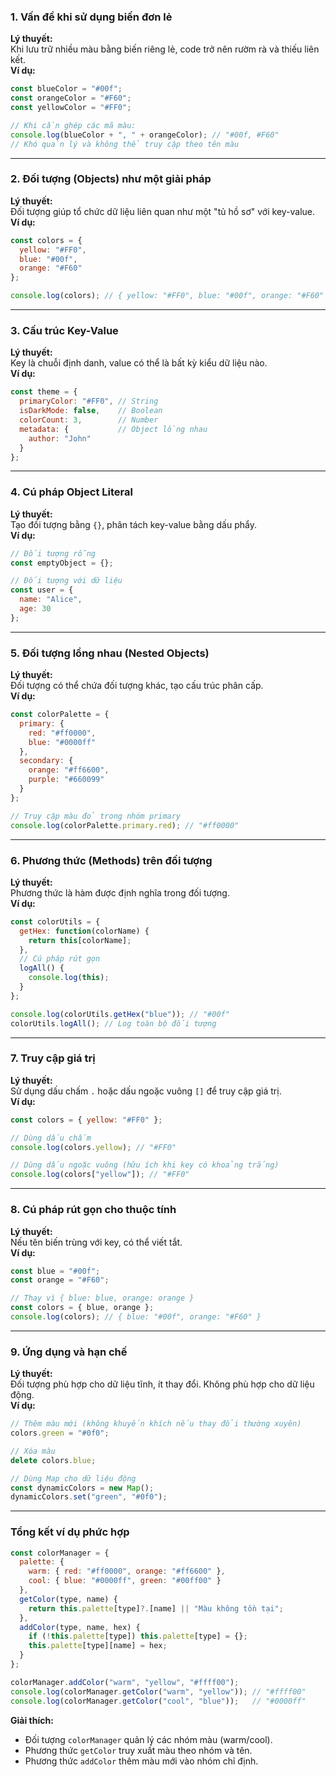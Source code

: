 ### **1. Vấn đề khi sử dụng biến đơn lẻ**
**Lý thuyết:**  
Khi lưu trữ nhiều màu bằng biến riêng lẻ, code trở nên rườm rà và thiếu liên kết.  
**Ví dụ:**
```javascript
const blueColor = "#00f";
const orangeColor = "#F60";
const yellowColor = "#FF0";

// Khi cần ghép các mã màu:
console.log(blueColor + ", " + orangeColor); // "#00f, #F60" 
// Khó quản lý và không thể truy cập theo tên màu
```

---

### **2. Đối tượng (Objects) như một giải pháp**
**Lý thuyết:**  
Đối tượng giúp tổ chức dữ liệu liên quan như một "tủ hồ sơ" với key-value.  
**Ví dụ:**
```javascript
const colors = {
  yellow: "#FF0",
  blue: "#00f",
  orange: "#F60"
};

console.log(colors); // { yellow: "#FF0", blue: "#00f", orange: "#F60" }
```

---

### **3. Cấu trúc Key-Value**
**Lý thuyết:**  
Key là chuỗi định danh, value có thể là bất kỳ kiểu dữ liệu nào.  
**Ví dụ:**
```javascript
const theme = {
  primaryColor: "#FF0", // String
  isDarkMode: false,    // Boolean
  colorCount: 3,        // Number
  metadata: {           // Object lồng nhau
    author: "John"
  }
};
```

---

### **4. Cú pháp Object Literal**
**Lý thuyết:**  
Tạo đối tượng bằng `{}`, phân tách key-value bằng dấu phẩy.  
**Ví dụ:**
```javascript
// Đối tượng rỗng
const emptyObject = {};

// Đối tượng với dữ liệu
const user = {
  name: "Alice",
  age: 30
};
```

---

### **5. Đối tượng lồng nhau (Nested Objects)**
**Lý thuyết:**  
Đối tượng có thể chứa đối tượng khác, tạo cấu trúc phân cấp.  
**Ví dụ:**
```javascript
const colorPalette = {
  primary: {
    red: "#ff0000",
    blue: "#0000ff"
  },
  secondary: {
    orange: "#ff6600",
    purple: "#660099"
  }
};

// Truy cập màu đỏ trong nhóm primary
console.log(colorPalette.primary.red); // "#ff0000"
```

---

### **6. Phương thức (Methods) trên đối tượng**
**Lý thuyết:**  
Phương thức là hàm được định nghĩa trong đối tượng.  
**Ví dụ:**
```javascript
const colorUtils = {
  getHex: function(colorName) {
    return this[colorName];
  },
  // Cú pháp rút gọn
  logAll() {
    console.log(this);
  }
};

console.log(colorUtils.getHex("blue")); // "#00f"
colorUtils.logAll(); // Log toàn bộ đối tượng
```

---

### **7. Truy cập giá trị**
**Lý thuyết:**  
Sử dụng dấu chấm `.` hoặc dấu ngoặc vuông `[]` để truy cập giá trị.  
**Ví dụ:**
```javascript
const colors = { yellow: "#FF0" };

// Dùng dấu chấm
console.log(colors.yellow); // "#FF0"

// Dùng dấu ngoặc vuông (hữu ích khi key có khoảng trắng)
console.log(colors["yellow"]); // "#FF0"
```

---

### **8. Cú pháp rút gọn cho thuộc tính**
**Lý thuyết:**  
Nếu tên biến trùng với key, có thể viết tắt.  
**Ví dụ:**
```javascript
const blue = "#00f";
const orange = "#F60";

// Thay vì { blue: blue, orange: orange }
const colors = { blue, orange };
console.log(colors); // { blue: "#00f", orange: "#F60" }
```

---

### **9. Ứng dụng và hạn chế**
**Lý thuyết:**  
Đối tượng phù hợp cho dữ liệu tĩnh, ít thay đổi. Không phù hợp cho dữ liệu động.  
**Ví dụ:**
```javascript
// Thêm màu mới (không khuyến khích nếu thay đổi thường xuyên)
colors.green = "#0f0";

// Xóa màu
delete colors.blue;

// Dùng Map cho dữ liệu động
const dynamicColors = new Map();
dynamicColors.set("green", "#0f0");
```

---

### **Tổng kết ví dụ phức hợp**
```javascript
const colorManager = {
  palette: {
    warm: { red: "#ff0000", orange: "#ff6600" },
    cool: { blue: "#0000ff", green: "#00ff00" }
  },
  getColor(type, name) {
    return this.palette[type]?.[name] || "Màu không tồn tại";
  },
  addColor(type, name, hex) {
    if (!this.palette[type]) this.palette[type] = {};
    this.palette[type][name] = hex;
  }
};

colorManager.addColor("warm", "yellow", "#ffff00");
console.log(colorManager.getColor("warm", "yellow")); // "#ffff00"
console.log(colorManager.getColor("cool", "blue"));   // "#0000ff"
```

**Giải thích:**  
- Đối tượng `colorManager` quản lý các nhóm màu (warm/cool).  
- Phương thức `getColor` truy xuất màu theo nhóm và tên.  
- Phương thức `addColor` thêm màu mới vào nhóm chỉ định.